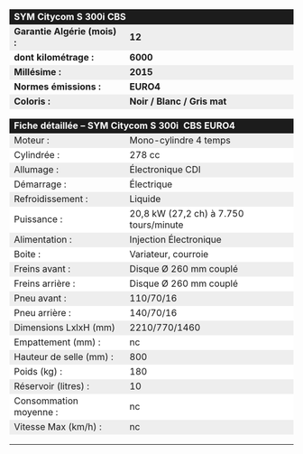 ﻿---
type: chart
item: 10
cat: maxiscooters-1
---

<div class="tab active" id="specs" style="display: block;">
<table> 
    <tbody>
        <tr>
            <td colspan="2" align="LEFT" bgcolor="#1C1C1C" width="467" height="21"><span style="color: #ffffff;"><b><span style="font-size: medium;">SYM Citycom S 300i CBS</span></b>
                </span>
            </td>
        </tr>
        <tr>
            <td align="LEFT" bgcolor="#EEEEEE" height="17"><b>Garantie Algérie (mois) :</b></td>
            <td align="LEFT" bgcolor="#EEEEEE"><b>12</b></td>
        </tr>
        <tr>
            <td align="LEFT" height="17"><b>dont kilométrage&nbsp;: </b></td>
            <td align="LEFT"><b>6000</b></td>
        </tr>
        <tr>
            <td align="LEFT" bgcolor="#EEEEEE" height="17"><b>Millésime&nbsp;:</b></td>
            <td align="LEFT" bgcolor="#EEEEEE"><b>2015</b></td>
        </tr>
        <tr>
            <td align="LEFT" height="17"><b>Normes émissions&nbsp;:</b></td>
            <td align="LEFT"><b>EURO4</b></td>
        </tr>
        <tr>
            <td align="LEFT" bgcolor="#EEEEEE" height="17"><b>Coloris :</b></td>
            <td align="LEFT" bgcolor="#EEEEEE"><b>Noir / Blanc / Gris mat</b></td>
        </tr>
        <tr>
            <td colspan="2" align="LEFT" height="17"></td>
        </tr>
        <tr>
            <td colspan="2" align="LEFT" bgcolor="#1C1C1C" height="21"><b><span style="color: #ffffff; font-size: medium;">Fiche détaillée – SYM Citycom S 300i&nbsp; CBS EURO4</span></b></td>
        </tr>
        <tr>
            <td align="LEFT" bgcolor="#EEEEEE" height="17">Moteur&nbsp;:</td>
            <td align="LEFT" bgcolor="#EEEEEE">Mono-cylindre 4 temps</td>
        </tr>
        <tr>
            <td align="LEFT" bgcolor="#FFFFFF" height="18">Cylindrée&nbsp;:</td>
            <td align="LEFT" bgcolor="#FFFFFF">278 cc</td>
        </tr>
        <tr>
            <td align="LEFT" bgcolor="#EEEEEE" height="17">Allumage&nbsp;:</td>
            <td align="LEFT" bgcolor="#EEEEEE">Électronique CDI</td>
        </tr>
        <tr>
            <td align="LEFT" height="17">Démarrage&nbsp;:</td>
            <td align="LEFT">Électrique</td>
        </tr>
        <tr>
            <td align="LEFT" bgcolor="#EEEEEE" height="17">Refroidissement&nbsp;:</td>
            <td align="LEFT" bgcolor="#EEEEEE">Liquide</td>
        </tr>
        <tr>
            <td align="LEFT" bgcolor="#FFFFFF" height="17">Puissance&nbsp;:</td>
            <td align="LEFT" bgcolor="#FFFFFF">20,8 kW (27,2 ch) à 7.750 tours/minute</td>
        </tr>
        <tr>
            <td align="LEFT" bgcolor="#EEEEEE" height="17">Alimentation&nbsp;:</td>
            <td align="LEFT" bgcolor="#EEEEEE">Injection Électronique</td>
        </tr>
        <tr>
            <td align="LEFT" bgcolor="#FFFFFF" height="17">Boite&nbsp;:</td>
            <td align="LEFT" bgcolor="#FFFFFF">Variateur, courroie</td>
        </tr>
        <tr>
            <td align="LEFT" bgcolor="#EEEEEE" height="17">Freins avant&nbsp;:</td>
            <td align="LEFT" bgcolor="#EEEEEE">Disque Ø 260 mm couplé</td>
        </tr>
        <tr>
            <td align="LEFT" bgcolor="#FFFFFF" height="17">Freins arrière&nbsp;:</td>
            <td align="LEFT" bgcolor="#FFFFFF">Disque Ø 260 mm couplé</td>
        </tr>
        <tr>
            <td align="LEFT" bgcolor="#EEEEEE" height="17">Pneu avant&nbsp;:</td>
            <td align="LEFT" bgcolor="#EEEEEE">110/70/16</td>
        </tr>
        <tr>
            <td align="LEFT" bgcolor="#FFFFFF" height="17">Pneu arrière&nbsp;:</td>
            <td align="LEFT" bgcolor="#FFFFFF">140/70/16</td>
        </tr>
        <tr>
            <td align="LEFT" bgcolor="#EEEEEE" height="18">Dimensions LxlxH (mm)</td>
            <td align="LEFT" bgcolor="#EEEEEE">2210/770/1460</td>
        </tr>
        <tr>
            <td align="LEFT" bgcolor="#FFFFFF" height="18">Empattement (mm)&nbsp;:</td>
            <td align="LEFT" bgcolor="#FFFFFF">nc</td>
        </tr>
        <tr>
            <td align="LEFT" bgcolor="#EEEEEE" height="17">Hauteur de selle (mm)&nbsp;:</td>
            <td align="LEFT" bgcolor="#EEEEEE">800</td>
        </tr>
        <tr>
            <td align="LEFT" bgcolor="#FFFFFF" height="17">Poids (kg)&nbsp;:</td>
            <td align="LEFT" bgcolor="#FFFFFF">180</td>
        </tr>
        <tr>
            <td align="LEFT" bgcolor="#EEEEEE" height="17">Réservoir (litres)&nbsp;:</td>
            <td align="LEFT" bgcolor="#EEEEEE">10</td>
        </tr>
        <tr>
            <td align="LEFT" bgcolor="#FFFFFF" height="18">Consommation moyenne&nbsp;:</td>
            <td align="LEFT" bgcolor="#FFFFFF">nc</td>
        </tr>
        <tr>
            <td align="LEFT" bgcolor="#EEEEEE" height="18">Vitesse Max (km/h)&nbsp;:</td>
            <td align="LEFT" bgcolor="#EEEEEE">nc</td>
        </tr>
        <tr>
            <td colspan="2" align="LEFT" height="17"></td>
        </tr>
    </tbody>
</table>
</div>
